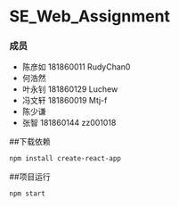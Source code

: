 # SE_Web_Assignment

### 成员
- 陈彦如 181860011 RudyChan0
- 何浩然
- 叶永钊 181860129 Luchew
- 冯文轩 181860019 Mtj-f
- 陈少谦
- 张智 181860144 zz001018

##下载依赖
```bash
npm install create-react-app
```

##项目运行
```bash
npm start
```
